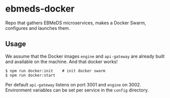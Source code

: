 # ebmeds-docker
Repo that gathers EBMeDS microservices, makes a Docker Swarm, configures and launches them.

## Usage
We assume that the Docker images `engine` and `api-gateway` are already built and available on the machine. And that docker works!

```
$ npm run docker:init    # init docker swarm
$ npm run docker:start
```

Per default `api-gateway` listens on port 3001 and `engine` on 3002. Environment variables can be set per service in the `config` directory.
